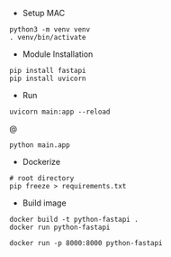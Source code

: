 
* Setup MAC
```
python3 -m venv venv
. venv/bin/activate
```

* Module Installation
```
pip install fastapi
pip install uvicorn
```

* Run
```
uvicorn main:app --reload
```

@ 

```
python main.app
```

* Dockerize 
```
# root directory
pip freeze > requirements.txt
```

* Build image

```
docker build -t python-fastapi .
docker run python-fastapi

```

```
docker run -p 8000:8000 python-fastapi
```